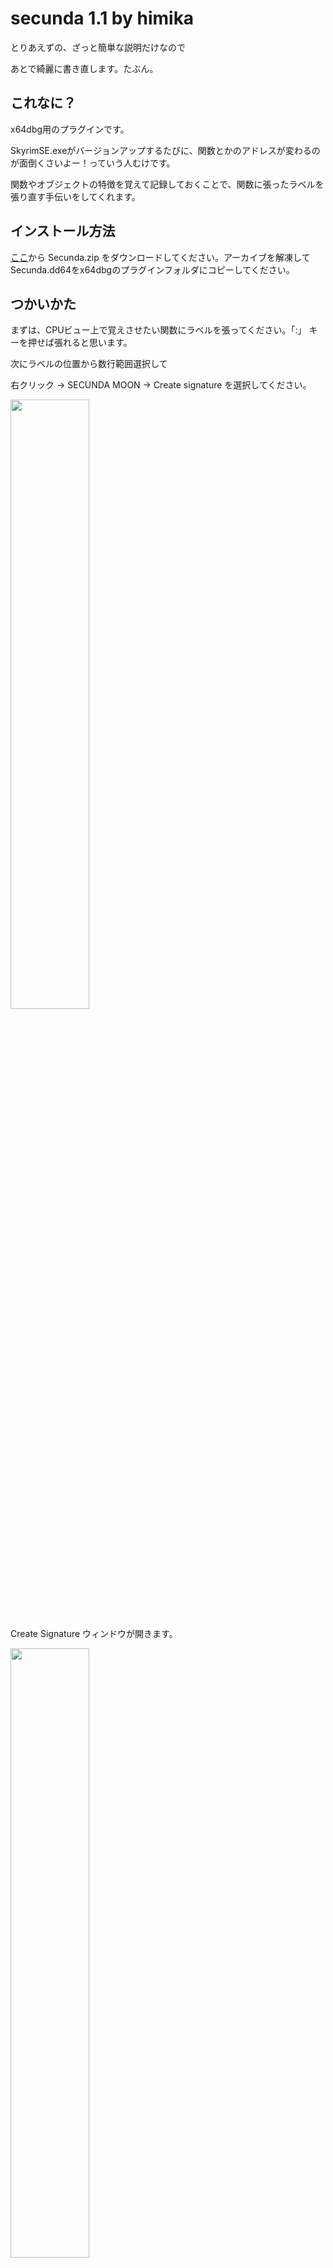 secunda 1.1 by himika
===

とりあえずの、ざっと簡単な説明だけなので

あとで綺麗に書き直します。たぶん。


## これなに？

x64dbg用のプラグインです。

SkyrimSE.exeがバージョンアップするたびに、関数とかのアドレスが変わるのが面倒くさいよー！っていう人むけです。

関数やオブジェクトの特徴を覚えて記録しておくことで、関数に張ったラベルを張り直す手伝いをしてくれます。

## インストール方法

<a href="https://github.com/himika/Secunda/releases">ここ</a>から Secunda.zip をダウンロードしてください。アーカイブを解凍してSecunda.dd64をx64dbgのプラグインフォルダにコピーしてください。

## つかいかた

まずは、CPUビュー上で覚えさせたい関数にラベルを張ってください。「:」 キーを押せば張れると思います。

次にラベルの位置から数行範囲選択して

右クリック → SECUNDA MOON → Create signature を選択してください。
  
<img src="https://user-images.githubusercontent.com/1916626/71373634-36861f80-25fb-11ea-95fa-4a7618a7044a.png" width="50%" />

Create Signature ウィンドウが開きます。

<img src="https://user-images.githubusercontent.com/1916626/71373694-646b6400-25fb-11ea-8461-a0d154ea1740.png" width="50%" />

さきほど選択したコード部分から、関数を検索するためのコードが自動で生成されます。

下段テキストボックスに表示されているHEXの羅列が、検索のためのHEXコードです。

「Ctrl+B」を押すとでてくる「パターン検索」で使えるやつです。

.exeのバージョンが変わると変更されそうな部分は自動的に「??」に置き換えてくれますが、もし細かい調整が必要なら、チェックボックスをON/OFFすることで調整可能です。

デフォルトだとショートジャンプ命令も「??」にしていますが、これはOFFでも良いかもしれません。

この時点では、まだ「OK」ボタンは押せません。
  
「Scan」ボタンを押すと、実際にこのコードで検索可能かどうかスキャンしてくれます。結果はx64dbgのログビューに出力されます。最下段のステータスにも表示されます。
  
検索結果が１件だけに絞れた場合は、「OK」を押せるようになります。複数ヒットする場合は特徴点として使えません。その場合は選択行を増やして検索コード自体を長くするなどして対処してください。

「OK」を押せば登録完了です。

また下画像のように、関数やオブジェクトへのリファレンスからも、特徴点を作成することができます。

<img src="https://user-images.githubusercontent.com/1916626/71373915-2ae72880-25fc-11ea-8a03-d9433442763c.png" width="50%" />

関数の行数が短すぎて特徴点を作れない場合などは、リファレンスから作成すると良いでしょう。

登録を消したい場合は、ラベルの上で右クリック → SECUNDA MOON → Remove signatureを選択してください。

登録したラベルを一覧表示したい場合は、x64dbg上部のメニューから

  <img src="https://user-images.githubusercontent.com/1916626/71373768-a5fc0f00-25fb-11ea-97f5-f3fbfee559f4.png" width="50%" />

プラグイン → SECUNDA MOON → Show signatures を選択してください。リファレンスビューに一覧が出力されます。

リファレンスビューを自動で開いてくれたりはしないので、リファレンスタブをクリックするか「Alt+R」を押してください。（ビューの切り替えはプラグインではできないみたいなので。すみません）


登録をファイルに保存する場合は、同様に x64dbgのメニューから

プラグイン → SECUNDA MOON → Save signature fileを選択してください。

.json形式で記録されるので、テキストエディタで開いて編集することも一応は可能です。

保存したファイルを読み込む場合は、メニューからOpen signature fileを選んでください。新しいバージョンだった場合、保存したデータから自動で検索してラベルを張り直してくれます。

また、skse64で使っている関数やオブジェクトをすべて登録したファイルを Scanda/sigfiles/SKYRIMSE_SIGNATURES.json に置いてあります。よろしければ使ってください。

## ついき

ここまで書いてから気が付いたのですが、このプラグイン、SkyrimSE.exeのバージョン違いの判断はファイル名を見て判断してます。

実行ファイルをバージョンごとに SkyrimSE_1_5_97.exe などリネームして管理するといいと思います。

steamlessなどでSkyrimSE.exeにかかっているDRMを解除してから、バージョンごとにリネームしておくといいんじゃないでしょうか。
